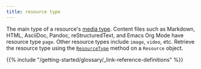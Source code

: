 ```yaml
---
title: resource type
---
```


The main type of a resource's [media type]. Content files such as Markdown, HTML, AsciiDoc, Pandoc, reStructuredText, and Emacs Org Mode have resource type `page`. Other resource types include `image`, `video`, etc. Retrieve the resource type using the [`ResourceType`] method on a `Resource` object.

[media type]: /methods/resource/mediatype/
[`ResourceType`]: /methods/resource/resourcetype/

{{% include "/getting-started/glossary/_link-reference-definitions" %}}
